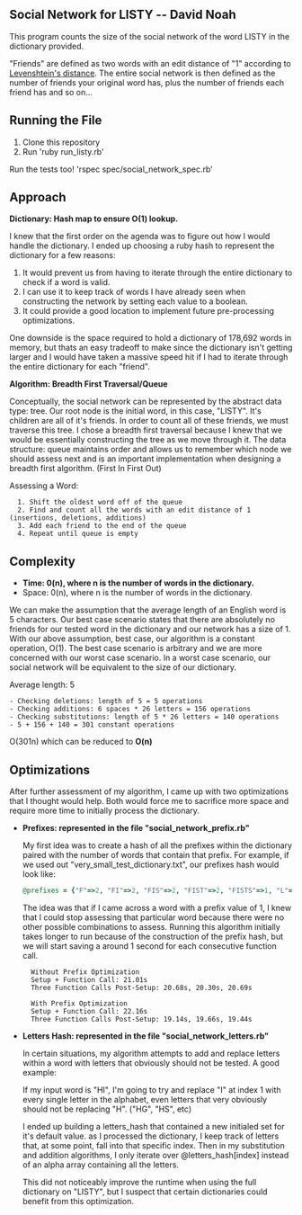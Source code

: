 ## Social Network for LISTY -- David Noah

This program counts the size of the social network of the word LISTY in the dictionary provided.

"Friends" are defined as two words with an edit distance of "1" according to [Levenshtein's distance](http://en.wikipedia.org/wiki/Levenshtein_distance). The entire social network is then defined as the number of friends your original word has, plus the number of friends each friend has and so on...

Running the File
-------
1. Clone this repository
2. Run 'ruby run_listy.rb'

Run the tests too! 'rspec spec/social_network_spec.rb'

Approach
-------
**Dictionary: Hash map to ensure O(1) lookup.**

I knew that the first order on the agenda was to figure out how I would handle the dictionary. I ended up choosing a ruby hash to represent the dictionary for a few reasons:

1. It would prevent us from having to iterate through the entire dictionary to check if a word is valid.
2. I can use it to keep track of words I have already seen when constructing the network by setting each value to a boolean.
3. It could provide a good location to implement future pre-processing optimizations.  

One downside is the space required to hold a dictionary of 178,692 words in memory, but thats an easy tradeoff to make since the dictionary isn't getting larger and I would have taken a massive speed hit if I had to iterate through the entire dictionary for each "friend".

**Algorithm: Breadth First Traversal/Queue**

Conceptually, the social network can be represented by the abstract data type: tree. Our root node is the initial word, in this case, "LISTY". It's children are all of it's friends. In order to count all of these friends, we must traverse this tree. I chose a breadth first traversal because I knew that we would be essentially constructing the tree as we move through it. The data structure: queue maintains order and allows us to remember which node we should assess next and is an important implementation when designing a breadth first algorithm. (First In First Out)

  Assessing a Word:
  ```
    1. Shift the oldest word off of the queue
    2. Find and count all the words with an edit distance of 1 (insertions, deletions, additions)
    3. Add each friend to the end of the queue
    4. Repeat until queue is empty
  ```


Complexity
-------
  - **Time: 0(n), where n is the number of words in the dictionary.**
  - Space: 0(n), where n is the number of words in the dictionary.

  We can make the assumption that the average length of an English word is 5 characters. Our best case scenario states that there are absolutely no friends for our tested word in the dictionary and our network has a size of 1. With our above assumption, best case, our algorithm is a constant operation, O(1). The best case scenario is arbitrary and we are more concerned with our worst case scenario. In a worst case scenario, our social network will be equivalent to the size of our dictionary.

  Average length: 5
  ```
  - Checking deletions: length of 5 = 5 operations
  - Checking additions: 6 spaces * 26 letters = 156 operations
  - Checking substitutions: length of 5 * 26 letters = 140 operations
  - 5 + 156 + 140 = 301 constant operations
  ```

  O(301n) which can be reduced to **O(n)**

Optimizations
-------
After further assessment of my algorithm, I came up with two optimizations that I thought would help. Both would force me to sacrifice more space and require more time to initially process the dictionary.

- **Prefixes: represented in the file "social_network_prefix.rb"**

  My first idea was to create a hash of all the prefixes within the dictionary paired with the number of words that contain that prefix. For example, if we used out "very_small_test_dictionary.txt", our prefixes hash would look like:

  ```Ruby
  @prefixes = {"F"=>2, "FI"=>2, "FIS"=>2, "FIST"=>2, "FISTS"=>1, "L"=>10, "LI"=>9, "LIS"=>2 ...
  ```

  The idea was that if I came across a word with a prefix value of 1, I knew that I could stop assessing that particular word because there were no other possible combinations to assess. Running this algorithm initially takes longer to run because of the construction of the prefix hash, but we will start saving a around 1 second for each consecutive function call.

  ```
    Without Prefix Optimization
    Setup + Function Call: 21.01s
    Three Function Calls Post-Setup: 20.68s, 20.30s, 20.69s
  ```

  ```
    With Prefix Optimization
    Setup + Function Call: 22.16s
    Three Function Calls Post-Setup: 19.14s, 19.66s, 19.44s
  ```

- **Letters Hash: represented in the file "social_network_letters.rb"**

  In certain situations, my algorithm attempts to add and replace letters within a word with letters that obviously should not be tested. A good example:

  If my input word is "HI", I'm going to try and replace "I" at index 1 with every single letter in the alphabet, even letters that very obviously should not be replacing "H". ("HG", "HS", etc)

  I ended up building a letters_hash that contained a new initialed set for it's default value. as I processed the dictionary, I keep track of letters that, at some point, fall into that specific index. Then in my substitution and addition algorithms, I only iterate over @letters_hash[index] instead of an alpha array containing all the letters.

  This did not noticeably improve the runtime when using the full dictionary on "LISTY", but I suspect that certain dictionaries could benefit from this optimization.
